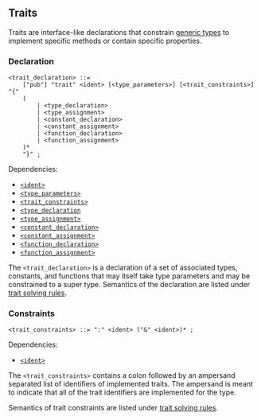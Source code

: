 ## Traits

Traits are interface-like declarations that constrain [generic types](./generics.md) to implement
specific methods or contain specific properties.

### Declaration

```ebnf
<trait_declaration> ::=
    ["pub"] "trait" <ident> [<type_parameters>] [<trait_constraints>] "{"
    (
        | <type_declaration>
        | <type_assignment>
        | <constant_declaration>
        | <constant_assignment>
        | <function_declaration>
        | <function_assignment>
    )*
    "}" ;
```

Dependencies:

- [`<ident>`](../identifiers.md)
- [`<type_parameters>`](./generics.md#type-parameters)
- [`<trait_constraints>`](#constraints)
- [`<type_declaration`](./assignment.md#declaration)
- [`<type_assignment>`](./assignment.md#assignment)
- [`<constant_declaration>`](../comptime/constants.md#declaration)
- [`<constant_assignment>`](../comptime/constants.md#assignment)
- [`<function_declaration>`](./function-types.md#declaration)
- [`<function_assignment>`](./function-types.md#assignment)

The `<trait_declaration>` is a declaration of a set of associated types, constants, and functions
that may itself take type parameters and may be constrained to a super type. Semantics of the
declaration are listed under [trait solving rules](../../semantics/trait-solving.md).

### Constraints

```ebnf
<trait_constraints> ::= ":" <ident> ("&" <ident>)* ;
```

Dependencies:

- [`<ident>`](../identifiers.md)

The `<trait_constraints>` contains a colon followed by an ampersand separated list of identifiers of
implemented traits. The ampersand is meant to indicate that all of the trait identifiers are
implemented for the type.

Semantics of trait constraints are listed under
[trait solving rules](../../semantics/trait-solving.md).
